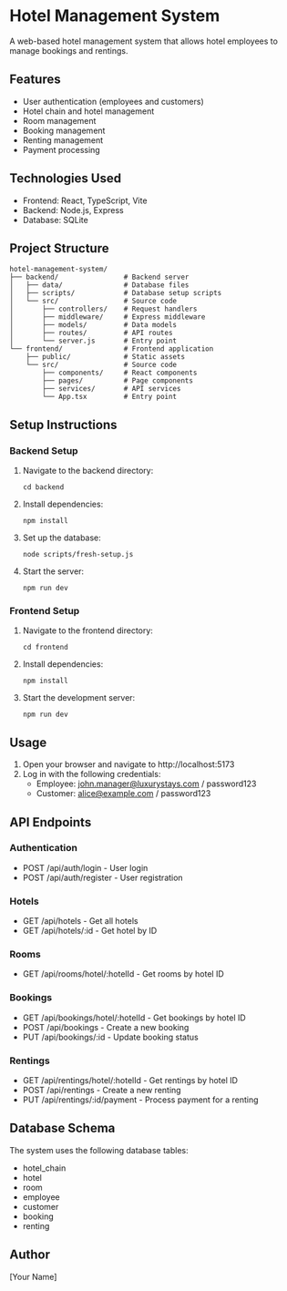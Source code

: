 # Hotel Management System

A web-based hotel management system that allows hotel employees to manage bookings and rentings.

## Features

- User authentication (employees and customers)
- Hotel chain and hotel management
- Room management
- Booking management
- Renting management
- Payment processing

## Technologies Used

- Frontend: React, TypeScript, Vite
- Backend: Node.js, Express
- Database: SQLite

## Project Structure

```
hotel-management-system/
├── backend/                # Backend server
│   ├── data/               # Database files
│   ├── scripts/            # Database setup scripts
│   └── src/                # Source code
│       ├── controllers/    # Request handlers
│       ├── middleware/     # Express middleware
│       ├── models/         # Data models
│       ├── routes/         # API routes
│       └── server.js       # Entry point
└── frontend/               # Frontend application
    ├── public/             # Static assets
    └── src/                # Source code
        ├── components/     # React components
        ├── pages/          # Page components
        ├── services/       # API services
        └── App.tsx         # Entry point
```

## Setup Instructions

### Backend Setup

1. Navigate to the backend directory:
   ```
   cd backend
   ```

2. Install dependencies:
   ```
   npm install
   ```

3. Set up the database:
   ```
   node scripts/fresh-setup.js
   ```

4. Start the server:
   ```
   npm run dev
   ```

### Frontend Setup

1. Navigate to the frontend directory:
   ```
   cd frontend
   ```

2. Install dependencies:
   ```
   npm install
   ```

3. Start the development server:
   ```
   npm run dev
   ```

## Usage

1. Open your browser and navigate to http://localhost:5173
2. Log in with the following credentials:
   - Employee: john.manager@luxurystays.com / password123
   - Customer: alice@example.com / password123

## API Endpoints

### Authentication
- POST /api/auth/login - User login
- POST /api/auth/register - User registration

### Hotels
- GET /api/hotels - Get all hotels
- GET /api/hotels/:id - Get hotel by ID

### Rooms
- GET /api/rooms/hotel/:hotelId - Get rooms by hotel ID

### Bookings
- GET /api/bookings/hotel/:hotelId - Get bookings by hotel ID
- POST /api/bookings - Create a new booking
- PUT /api/bookings/:id - Update booking status

### Rentings
- GET /api/rentings/hotel/:hotelId - Get rentings by hotel ID
- POST /api/rentings - Create a new renting
- PUT /api/rentings/:id/payment - Process payment for a renting

## Database Schema

The system uses the following database tables:
- hotel_chain
- hotel
- room
- employee
- customer
- booking
- renting

## Author

[Your Name]
